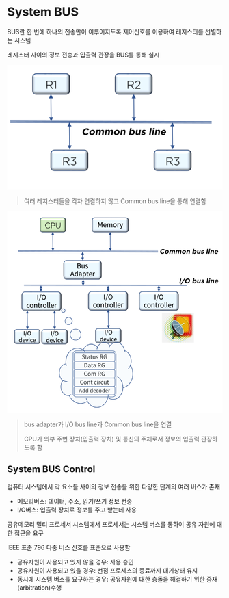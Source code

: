 # System BUS

BUS란 한 번에 하나의 전송만이 이루어지도록 제어신호를 이용하여 레지스터를 선별하는 시스템

레지스터 사이의 정보 전송과 입출력 관장을 BUS를 통해 실시

![common bus line](../images/ch6-1_common_bus_line.png)

> 여러 레지스터들을 각자 연결하지 않고 Common bus line을 통해 연결함

![bus adapter](../images/ch6-1_bus_adapter.png)

> bus adapter가 I/O bus line과 Common bus line을 연결
>
> CPU가 외부 주변 장치(입출력 장치) 및 통신의 주체로서 정보의 입출력 관장하도록 함



## System BUS Control

컴퓨터 시스템에서 각 요소들 사이의 정보 전송을 위한 다양한 단계의 여러 버스가 존재

- 메모리버스: 데이터, 주소, 읽기/쓰기 정보 전송
- I/O버스: 입출력 장치로 정보를 주고 받는데 사용

공유메모리 멀티 프로세서 시스템에서 프로세서는 시스템 버스를 통하여 공유 자원에 대한 접근을 요구

IEEE 표준 796 다중 버스 신호를 표준으로 사용함

- 공유자원이 사용되고 있지 않을 경우: 사용 승인
- 공유자원이 사용되고 있을 경우: 선점 프로세스의 종료까지 대기상태 유지
- 동시에 시스템 버스를 요구하는 경우: 공유자원에 대한 충돌을 해결하기 위한 중재(arbitration)수행